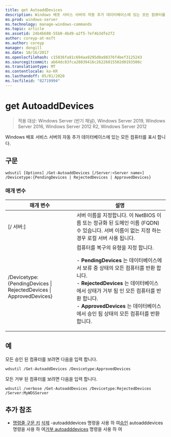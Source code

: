 ```yaml
---
title: get AutoaddDevices
description: Windows 배포 서비스 서버의 자동 추가 데이터베이스에 있는 모든 컴퓨터를 표시 하는 get AutoaddDevices에 대 한 참조 항목입니다.
ms.prod: windows-server
ms.technology: manage-windows-commands
ms.topic: article
ms.assetid: 24b4b688-55b0-4bd9-a2f5-7ef4b3dfe2f2
author: coreyp-at-msft
ms.author: coreyp
manager: dongill
ms.date: 10/16/2017
ms.openlocfilehash: c15836fa81c694aa9295d0a98376f4bef3125243
ms.sourcegitcommit: ab64dc83fca28039416c26226815502d0193500c
ms.translationtype: MT
ms.contentlocale: ko-KR
ms.lasthandoff: 05/01/2020
ms.locfileid: "82719994"
---
```

# <a name="get-autoadddevices"></a>get AutoaddDevices

> 적용 대상: Windows Server (반기 채널), Windows Server 2019, Windows Server 2016, Windows Server 2012 R2, Windows Server 2012

Windows 배포 서비스 서버의 자동 추가 데이터베이스에 있는 모든 컴퓨터를 표시 합니다.

## <a name="syntax"></a>구문
```
wdsutil [Options] /Get-AutoaddDevices [/Server:<Server name>] /Devicetype:{PendingDevices | RejectedDevices | ApprovedDevices}
```
### <a name="parameters"></a>매개 변수
|매개 변수|설명|
|-------|--------|
|[/ 서버:<Server name>]|서버 이름을 지정합니다. 이 NetBIOS 이름 또는 정규화 된 도메인 이름 (FQDN) 수 있습니다. 서버 이름이 없는 지정 하는 경우 로컬 서버 사용 됩니다.|
|/Devicetype: {PendingDevices &#124; RejectedDevices &#124; ApprovedDevices}|컴퓨터를 복구의 유형을 지정 합니다.<p>-   **PendingDevices** 는 데이터베이스에서 보류 중 상태의 모든 컴퓨터를 반환 합니다.<br />-   **RejectedDevices** 는 데이터베이스에서 상태가 거부 됨 인 모든 컴퓨터를 반환 합니다.<br />-   **ApprovedDevices** 는 데이터베이스에서 승인 됨 상태의 모든 컴퓨터를 반환 합니다.|
## <a name="examples"></a>예
모든 승인 된 컴퓨터를 보려면 다음을 입력 합니다.
```
wdsutil /Get-AutoaddDevices /Devicetype:ApprovedDevices
```
모든 거부 된 컴퓨터를 보려면 다음을 입력 합니다.
```
wdsutil /verbose /Get-AutoaddDevices /Devicetype:RejectedDevices /Server:MyWDSServer
```
## <a name="additional-references"></a>추가 참조
- [명령줄 구문 키](command-line-syntax-key.md)
[삭제](using-the-delete-autoadddevices-command.md)
-autoadddevices 명령을 사용 하 여[승인](using-the-approve-autoadddevices-command.md)
autoadddevices 명령을 사용 하 여[거부 autoadddevices](using-the-reject-autoadddevices-command.md) 명령을 사용 하 여
